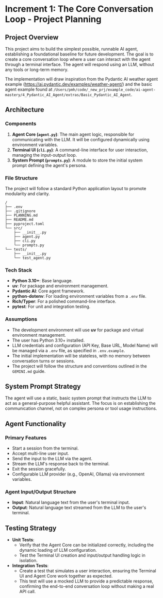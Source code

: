 # Increment 1: The Core Conversation Loop - Project Planning

## Project Overview
This project aims to build the simplest possible, runnable AI agent, establishing a foundational baseline for future development. The goal is to create a core conversation loop where a user can interact with the agent through a terminal interface. The agent will respond using an LLM, without any tools or long-term memory.

The implementation will draw inspiration from the Pydantic AI weather agent example (https://ai.pydantic.dev/examples/weather-agent/) and the basic agent example found at `/Users/pmh/code/_new_prj/example_code/ai-agent-mastery/4_Pydantic_AI_Agent/extras/Basic_Pydantic_AI_Agent`.

## Architecture

### Components
  1.  **Agent Core (`agent.py`)**: The main agent logic, responsible for communicating with the LLM. It will be configured dynamically using environment variables.
  2.  **Terminal UI (`cli.py`)**: A command-line interface for user interaction, managing the input-output loop.
  3.  **System Prompt (`prompts.py`)**: A module to store the initial system prompt defining the agent's persona.

### File Structure
The project will follow a standard Python application layout to promote modularity and clarity.
```
/
├── .env
├── .gitignore
├── PLANNING.md
├── README.md
├── pyproject.toml
└── src/
    ├── __init__.py
    ├── agent.py
    ├── cli.py
    └── prompts.py
└── tests/
    ├── __init__.py
    └── test_agent.py
```

### Tech Stack
  - **Python 3.10+**: Base language.
  - **uv**: For package and environment management.
  - **Pydantic AI**: Core agent framework.
  - **python-dotenv**: For loading environment variables from a `.env` file.
  - **Rich/Typer**: For a polished command-line interface.
  - **pytest**: For unit and integration testing.

### Assumptions
- The development environment will use **uv** for package and virtual environment management.
- The user has Python 3.10+ installed.
- LLM credentials and configuration (API Key, Base URL, Model Name) will be managed via a `.env` file, as specified in `.env.example`.
- The initial implementation will be stateless, with no memory between conversation turns or sessions.
- The project will follow the structure and conventions outlined in the `GEMINI.md` guide.

## System Prompt Strategy
The agent will use a static, basic system prompt that instructs the LLM to act as a general-purpose helpful assistant. The focus is on establishing the communication channel, not on complex persona or tool usage instructions.

## Agent Functionality

### Primary Features
  - Start a session from the terminal.
  - Accept multi-line user input.
  - Send the input to the LLM via the agent.
  - Stream the LLM's response back to the terminal.
  - Exit the session gracefully.
  - Configurable LLM provider (e.g., OpenAI, Ollama) via environment variables.

### Agent Input/Output Structure
  - **Input**: Natural language text from the user's terminal input.
  - **Output**: Natural language text streamed from the LLM to the user's terminal.

## Testing Strategy
-   **Unit Tests**:
    -   Verify that the Agent Core can be initialized correctly, including the dynamic loading of LLM configuration.
    -   Test the Terminal UI creation and input/output handling logic in isolation.
-   **Integration Tests**:
    -   Create a test that simulates a user interaction, ensuring the Terminal UI and Agent Core work together as expected.
    -   This test will use a mocked LLM to provide a predictable response, confirming the end-to-end conversation loop without making a real API call.
